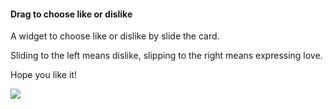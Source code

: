 #### Drag to choose like or dislike

A widget to choose like or dislike by slide the card.

Sliding to the left means dislike, slipping to the right means expressing love.

Hope you like it!

![](https://github.com/yumi0629/DragChooseLike/blob/master/images/drag_like.gif?raw=true)